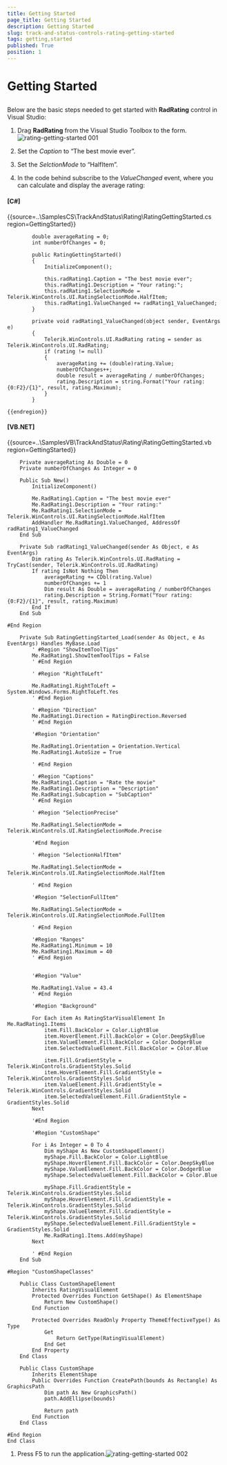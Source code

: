 ```yaml
---
title: Getting Started
page_title: Getting Started
description: Getting Started
slug: track-and-status-controls-rating-getting-started
tags: getting,started
published: True
position: 1
---
```


# Getting Started



## 

Below are the basic steps needed to get started with __RadRating__ control in Visual Studio:

1. Drag __RadRating__ from the Visual Studio Toolbox to the form.![rating-getting-started 001](images/rating-getting-started001.png)

1. Set the *Caption* to “The best movie ever”.

1. Set the *SelctionMode* to “HalfItem”.

1. In the code behind subscribe to the *ValueChanged* event, where you can calculate and display the average rating:

#### __[C#]__

{{source=..\SamplesCS\TrackAndStatus\Rating\RatingGettingStarted.cs region=GettingStarted}}
	        
	        double averageRating = 0;
	        int numberOfChanges = 0;
	        
	        public RatingGettingStarted()
	        {
	            InitializeComponent();
	            
	            this.radRating1.Caption = "The best movie ever";
	            this.radRating1.Description = "Your rating:";
	            this.radRating1.SelectionMode = Telerik.WinControls.UI.RatingSelectionMode.HalfItem;
	            this.radRating1.ValueChanged += radRating1_ValueChanged;
	        }
	        
	        private void radRating1_ValueChanged(object sender, EventArgs e)
	        {
	            Telerik.WinControls.UI.RadRating rating = sender as Telerik.WinControls.UI.RadRating;
	            if (rating != null)
	            {
	                averageRating += (double)rating.Value;
	                numberOfChanges++;
	                double result = averageRating / numberOfChanges;
	                rating.Description = string.Format("Your rating: {0:F2}/{1}", result, rating.Maximum);
	            }
	        }
	        
	{{endregion}}



#### __[VB.NET]__

{{source=..\SamplesVB\TrackAndStatus\Rating\RatingGettingStarted.vb region=GettingStarted}}
	
	    Private averageRating As Double = 0
	    Private numberOfChanges As Integer = 0
	
	    Public Sub New()
	        InitializeComponent()
	
	        Me.RadRating1.Caption = "The best movie ever"
	        Me.RadRating1.Description = "Your rating:"
	        Me.RadRating1.SelectionMode = Telerik.WinControls.UI.RatingSelectionMode.HalfItem
	        AddHandler Me.RadRating1.ValueChanged, AddressOf radRating1_ValueChanged
	    End Sub
	
	    Private Sub radRating1_ValueChanged(sender As Object, e As EventArgs)
	        Dim rating As Telerik.WinControls.UI.RadRating = TryCast(sender, Telerik.WinControls.UI.RadRating)
	        If rating IsNot Nothing Then
	            averageRating += CDbl(rating.Value)
	            numberOfChanges += 1
	            Dim result As Double = averageRating / numberOfChanges
	            rating.Description = String.Format("Your rating: {0:F2}/{1}", result, rating.Maximum)
	        End If
	    End Sub
	
	#End Region
	
	    Private Sub RatingGettingStarted_Load(sender As Object, e As EventArgs) Handles MyBase.Load
	        ' #Region "ShowItemToolTips"
	        Me.RadRating1.ShowItemToolTips = False
	        ' #End Region
	
	        ' #Region "RightToLeft"
	
	        Me.RadRating1.RightToLeft = System.Windows.Forms.RightToLeft.Yes
	        ' #End Region
	
	        ' #Region "Direction"
	        Me.RadRating1.Direction = RatingDirection.Reversed
	        ' #End Region
	
	        '#Region "Orientation"
	
	        Me.RadRating1.Orientation = Orientation.Vertical
	        Me.RadRating1.AutoSize = True
	
	        ' #End Region
	
	        ' #Region "Captions"
	        Me.RadRating1.Caption = "Rate the movie"
	        Me.RadRating1.Description = "Description"
	        Me.RadRating1.Subcaption = "SubCaption"
	        ' #End Region
	
	        ' #Region "SelectionPrecise"
	
	        Me.RadRating1.SelectionMode = Telerik.WinControls.UI.RatingSelectionMode.Precise
	
	        '#End Region
	
	        ' #Region "SelectionHalfItem"
	
	        Me.RadRating1.SelectionMode = Telerik.WinControls.UI.RatingSelectionMode.HalfItem
	
	        ' #End Region
	
	        '#Region "SelectionFullItem"
	
	        Me.RadRating1.SelectionMode = Telerik.WinControls.UI.RatingSelectionMode.FullItem
	
	        ' #End Region
	
	        '#Region "Ranges"
	        Me.RadRating1.Minimum = 10
	        Me.RadRating1.Maximum = 40
	        ' #End Region
	
	
	        '#Region "Value"
	
	        Me.RadRating1.Value = 43.4
	        ' #End Region
	
	        '#Region "Background"
	
	        For Each item As RatingStarVisualElement In Me.RadRating1.Items
	            item.Fill.BackColor = Color.LightBlue
	            item.HoverElement.Fill.BackColor = Color.DeepSkyBlue
	            item.ValueElement.Fill.BackColor = Color.DodgerBlue
	            item.SelectedValueElement.Fill.BackColor = Color.Blue
	
	            item.Fill.GradientStyle = Telerik.WinControls.GradientStyles.Solid
	            item.HoverElement.Fill.GradientStyle = Telerik.WinControls.GradientStyles.Solid
	            item.ValueElement.Fill.GradientStyle = Telerik.WinControls.GradientStyles.Solid
	            item.SelectedValueElement.Fill.GradientStyle = GradientStyles.Solid
	        Next
	
	        '#End Region
	
	        '#Region "CustomShape"
	
	        For i As Integer = 0 To 4
	            Dim myShape As New CustomShapeElement()
	            myShape.Fill.BackColor = Color.LightBlue
	            myShape.HoverElement.Fill.BackColor = Color.DeepSkyBlue
	            myShape.ValueElement.Fill.BackColor = Color.DodgerBlue
	            myShape.SelectedValueElement.Fill.BackColor = Color.Blue
	
	            myShape.Fill.GradientStyle = Telerik.WinControls.GradientStyles.Solid
	            myShape.HoverElement.Fill.GradientStyle = Telerik.WinControls.GradientStyles.Solid
	            myShape.ValueElement.Fill.GradientStyle = Telerik.WinControls.GradientStyles.Solid
	            myShape.SelectedValueElement.Fill.GradientStyle = GradientStyles.Solid
	            Me.RadRating1.Items.Add(myShape)
	        Next
	
	        ' #End Region
	    End Sub
	
	#Region "CustomShapeClasses"
	
	    Public Class CustomShapeElement
	        Inherits RatingVisualElement
	        Protected Overrides Function GetShape() As ElementShape
	            Return New CustomShape()
	        End Function
	
	        Protected Overrides ReadOnly Property ThemeEffectiveType() As Type
	            Get
	                Return GetType(RatingVisualElement)
	            End Get
	        End Property
	    End Class
	
	    Public Class CustomShape
	        Inherits ElementShape
	        Public Overrides Function CreatePath(bounds As Rectangle) As GraphicsPath
	            Dim path As New GraphicsPath()
	            path.AddEllipse(bounds)
	
	            Return path
	        End Function
	    End Class
	
	#End Region
	End Class



1. Press F5 to run the application.![rating-getting-started 002](images/rating-getting-started002.png)
